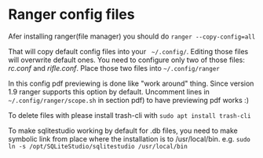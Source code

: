 # Ranger config files
Afer installing ranger(file manager) you should do 
`ranger --copy-config=all` 

That will copy default config files into your ``` ~/.config/```. Editing those files will overwrite default ones. 
You need to configure only two of those files: *rc.conf* and *rifle.conf*.
Place those two files into ```~/.config/ranger```

In this config pdf previewing is done like "work around" thing. Since version 1.9 ranger supports this option by default. Uncomment lines in `~/.config/ranger/scope.sh` in section pdf) to have previewing pdf works :) 

To delete files with <DELETE> please install trash-cli with `sudo apt install trash-cli`

To make sqlitestudio working by default for .db files, you need to make symbolic link from place where the installation is to /usr/local/bin. e.g. 
`sudo ln -s /opt/SQLiteStudio/sqlitestudio /usr/local/bin`
